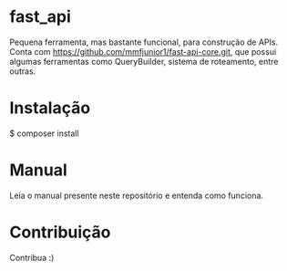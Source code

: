 # fast_api
Pequena ferramenta, mas bastante funcional, para construção de APIs.
Conta com https://github.com/mmfjunior1/fast-api-core.git, que possui algumas ferramentas como QueryBuilder, 
sistema de roteamento, entre outras.
# Instalação
$ composer install
# Manual
Leia o manual presente neste repositório e entenda como funciona.
# Contribuição
Contribua :)
